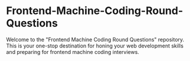 # Frontend-Machine-Coding-Round-Questions
Welcome to the "Frontend Machine Coding Round Questions" repository. This is your one-stop destination for honing your web development skills and preparing for frontend machine coding interviews.
